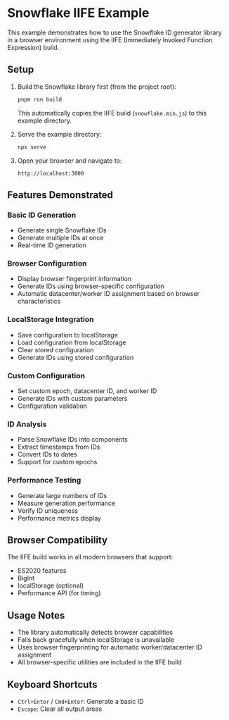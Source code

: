 # Snowflake IIFE Example

This example demonstrates how to use the Snowflake ID generator library in a browser environment using the IIFE (Immediately Invoked Function Expression) build.

## Setup

1. Build the Snowflake library first (from the project root):
   ```bash
   pnpm run build
   ```
   This automatically copies the IIFE build (`snowflake.min.js`) to this example directory.

2. Serve the example directory:
   ```bash
   npx serve
   ```

3. Open your browser and navigate to:
   ```
   http://localhost:3000
   ```

## Features Demonstrated

### Basic ID Generation
- Generate single Snowflake IDs
- Generate multiple IDs at once
- Real-time ID generation

### Browser Configuration
- Display browser fingerprint information
- Generate IDs using browser-specific configuration
- Automatic datacenter/worker ID assignment based on browser characteristics

### LocalStorage Integration
- Save configuration to localStorage
- Load configuration from localStorage
- Clear stored configuration
- Generate IDs using stored configuration

### Custom Configuration
- Set custom epoch, datacenter ID, and worker ID
- Generate IDs with custom parameters
- Configuration validation

### ID Analysis
- Parse Snowflake IDs into components
- Extract timestamps from IDs
- Convert IDs to dates
- Support for custom epochs

### Performance Testing
- Generate large numbers of IDs
- Measure generation performance
- Verify ID uniqueness
- Performance metrics display

## Browser Compatibility

The IIFE build works in all modern browsers that support:
- ES2020 features
- BigInt
- localStorage (optional)
- Performance API (for timing)

## Usage Notes

- The library automatically detects browser capabilities
- Falls back gracefully when localStorage is unavailable
- Uses browser fingerprinting for automatic worker/datacenter ID assignment
- All browser-specific utilities are included in the IIFE build

## Keyboard Shortcuts

- `Ctrl+Enter` / `Cmd+Enter`: Generate a basic ID
- `Escape`: Clear all output areas
